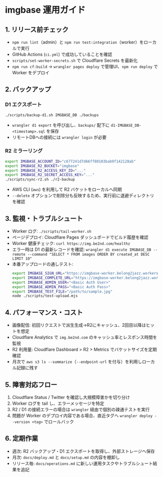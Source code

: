 # imgbase 運用ガイド

## 1. リリース前チェック
- `npm run lint`（admin）と `npm run test:integration`（worker）をローカルで実行
- GitHub Actions (`ci.yml`) で成功していることを確認
- `scripts/set-worker-secrets.sh` で Cloudflare Secrets を最新化
- `npm run cf:build` → `wrangler pages deploy` で管理UI、`npm run deploy` で Worker をデプロイ

## 2. バックアップ
### D1 エクスポート
```bash
./scripts/backup-d1.sh IMGBASE_DB ./backups
```
- `wrangler d1 export` を呼び出し、`backups/` 配下に `d1-IMGBASE_DB-<timestamp>.sql` を保存
- リモートDBへの接続には `wrangler login` が必要

### R2 ミラーリング
```bash
export IMGBASE_ACCOUNT_ID="c677241d7d66ff80103bab9f142128ab"
export IMGBASE_R2_BUCKET="imgbase"
export IMGBASE_R2_ACCESS_KEY_ID="..."
export IMGBASE_R2_SECRET_ACCESS_KEY="..."
./scripts/sync-r2.sh ./r2-backup
```
- AWS CLI (`aws`) を利用して R2 バケットをローカルへ同期
- `--delete` オプションで削除分も反映するため、実行前に退避ディレクトリを確認

## 3. 監視・トラブルシュート
- Worker ログ: `./scripts/tail-worker.sh`
- ページデプロイ: Cloudflare Pages ダッシュボードでビルド履歴を確認
- Worker 健康チェック: `curl https://img.be2nd.com/healthz`
- エラー時は D1 の最新レコードを確認: `wrangler d1 execute IMGBASE_DB --remote --command "SELECT * FROM images ORDER BY created_at DESC LIMIT 10"`
- 本番アップロードの通しテスト: 
  ```bash
  export IMGBASE_SIGN_URL="https://imgbase-worker.belong2jazz.workers.dev/upload/sign"
  export IMGBASE_COMPLETE_URL="https://imgbase-worker.belong2jazz.workers.dev/upload/complete"
  export IMGBASE_ADMIN_USER="<Basic Auth User>"
  export IMGBASE_ADMIN_PASS="<Basic Auth Pass>"
  export IMGBASE_TEST_FILE="/path/to/sample.jpg"
  node ./scripts/test-upload.mjs
  ```

## 4. パフォーマンス・コスト
- 画像配信: 初回リクエストで派生生成→R2にキャッシュ、2回目以降はヒットを想定
- Cloudflare Analytics で `img.be2nd.com` のキャッシュ率とレスポンス時間を監視
- R2 利用量: Cloudflare Dashboard > R2 > Metrics でバケットサイズを定期確認
- 月次で `aws s3 ls --summarize`（`--endpoint-url` を付与）を利用しローカル記録に残す

## 5. 障害対応フロー
1. Cloudflare Status / Twitter を確認し大規模障害かを切り分け
2. Worker ログを tail し、エラーメッセージを特定
3. R2 / D1 の接続エラーの場合は `wrangler` 経由で個別の疎通テストを実行
4. 問題が Worker のデプロイ内容である場合、直近タグへ `wrangler deploy --version <tag>` でロールバック

## 6. 定期作業
- 週次: R2 バックアップ・D1 エクスポートを取得し、外部ストレージへ保存
- 月次: `docs/deploy.md` と `docs/setup.md` の内容を棚卸し
- リリース毎: `docs/operations.md` に新しい運用タスクやトラブルシュート結果を追記
